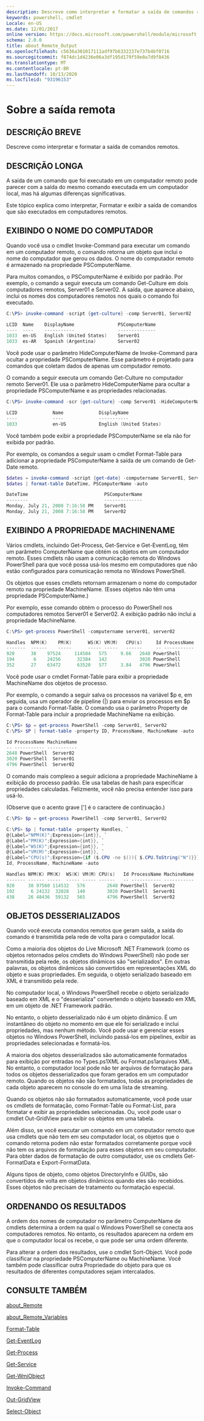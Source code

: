 ```yaml
---
description: Descreve como interpretar e formatar a saída de comandos remotos.
keywords: powershell, cmdlet
Locale: en-US
ms.date: 12/01/2017
online version: https://docs.microsoft.com/powershell/module/microsoft.powershell.core/about/about_remote_output?view=powershell-5.1&WT.mc_id=ps-gethelp
schema: 2.0.0
title: about_Remote_Output
ms.openlocfilehash: c5636a301017111adf97b6332237e737b4bf0716
ms.sourcegitcommit: f874dc1d4236e06a3df195d179f59e0a7d9f8436
ms.translationtype: MT
ms.contentlocale: pt-BR
ms.lasthandoff: 10/13/2020
ms.locfileid: "93196153"
---
```

# <a name="about-remote-output"></a>Sobre a saída remota

## <a name="short-description"></a>DESCRIÇÃO BREVE

Descreve como interpretar e formatar a saída de comandos remotos.

## <a name="long-description"></a>DESCRIÇÃO LONGA

A saída de um comando que foi executado em um computador remoto pode parecer com a saída do mesmo comando executada em um computador local, mas há algumas diferenças significativas.

Este tópico explica como interpretar, Formatar e exibir a saída de comandos que são executados em computadores remotos.

## <a name="displaying-the-computer-name"></a>EXIBINDO O NOME DO COMPUTADOR

Quando você usa o cmdlet Invoke-Command para executar um comando em um computador remoto, o comando retorna um objeto que inclui o nome do computador que gerou os dados. O nome do computador remoto é armazenado na propriedade PSComputerName.

Para muitos comandos, o PSComputerName é exibido por padrão. Por exemplo, o comando a seguir executa um comando Get-Culture em dois computadores remotos, Server01 e Server02. A saída, que aparece abaixo, inclui os nomes dos computadores remotos nos quais o comando foi executado.

```powershell
C:\PS> invoke-command -script {get-culture} -comp Server01, Server02

LCID  Name    DisplayName                PSComputerName
----  ----    -----------                --------------
1033  en-US   English (United States)    Server01
1033  es-AR   Spanish (Argentina)        Server02
```

Você pode usar o parâmetro HideComputerName de Invoke-Command para ocultar a propriedade PSComputerName. Esse parâmetro é projetado para comandos que coletam dados de apenas um computador remoto.

O comando a seguir executa um comando Get-Culture no computador remoto Server01. Ele usa o parâmetro HideComputerName para ocultar a propriedade PSComputerName e as propriedades relacionadas.

```powershell
C:\PS> invoke-command -scr {get-culture} -comp Server01 -HideComputerName

LCID             Name             DisplayName
----             ----             -----------
1033             en-US            English (United States)
```

Você também pode exibir a propriedade PSComputerName se ela não for exibida por padrão.

Por exemplo, os comandos a seguir usam o cmdlet Format-Table para adicionar a propriedade PSComputerName à saída de um comando de Get-Date remoto.

```powershell
$dates = invoke-command -script {get-date} -computername Server01, Server02
$dates | format-table DateTime, PSComputerName -auto

DateTime                            PSComputerName
--------                            --------------
Monday, July 21, 2008 7:16:58 PM    Server01
Monday, July 21, 2008 7:16:58 PM    Server02
```

## <a name="displaying-the-machinename-property"></a>EXIBINDO A PROPRIEDADE MACHINENAME

Vários cmdlets, incluindo Get-Process, Get-Service e Get-EventLog, têm um parâmetro ComputerName que obtém os objetos em um computador remoto.
Esses cmdlets não usam a comunicação remota do Windows PowerShell para que você possa usá-los mesmo em computadores que não estão configurados para comunicação remota no Windows PowerShell.

Os objetos que esses cmdlets retornam armazenam o nome do computador remoto na propriedade MachineName. (Esses objetos não têm uma propriedade PSComputerName.)

Por exemplo, esse comando obtém o processo do PowerShell nos computadores remotos Server01 e Server02. A exibição padrão não inclui a propriedade MachineName.

```powershell
C:\PS> get-process PowerShell -computername server01, server02

Handles  NPM(K)    PM(K)      WS(K) VM(M)   CPU(s)     Id ProcessName
-------  ------    -----      ----- -----   ------     -- -----------
920      38    97524     114504   575     9.66   2648 PowerShell
194       6    24256      32384   142            3020 PowerShell
352      27    63472      63520   577     3.84   4796 PowerShell
```

Você pode usar o cmdlet Format-Table para exibir a propriedade MachineName dos objetos de processo.

Por exemplo, o comando a seguir salva os processos na variável $p e, em seguida, usa um operador de pipeline (|) para enviar os processos em $p para o comando Format-Table. O comando usa o parâmetro Property de Format-Table para incluir a propriedade MachineName na exibição.

```powershell
C:\PS> $p = get-process PowerShell -comp Server01, Server02
C:\PS> $P | format-table -property ID, ProcessName, MachineName -auto

Id ProcessName MachineName
-- ----------- -----------
2648 PowerShell  Server02
3020 PowerShell  Server01
4796 PowerShell  Server02
```

O comando mais complexo a seguir adiciona a propriedade MachineName à exibição do processo padrão. Ele usa tabelas de hash para especificar propriedades calculadas. Felizmente, você não precisa entender isso para usá-lo.

(Observe que o acento grave ['] é o caractere de continuação.)

```powershell
C:\PS> $p = get-process PowerShell -comp Server01, Server02

C:\PS> $p | format-table -property Handles, `
@{Label="NPM(K)";Expression={int}}, `
@{Label="PM(K)";Expression={int}}, `
@{Label="WS(K)";Expression={int}}, `
@{Label="VM(M)";Expression={int}}, `
@{Label="CPU(s)";Expression={if ($.CPU -ne $()){ $.CPU.ToString("N")}}}, `
Id, ProcessName, MachineName -auto

Handles NPM(K) PM(K)  WS(K) VM(M) CPU(s)   Id ProcessName MachineName
------- ------ -----  ----- ----- ------   -- ----------- -----------
920     38 97560 114532   576        2648 PowerShell  Server02
192      6 24132  32028   140        3020 PowerShell  Server01
438     26 48436  59132   565        4796 PowerShell  Server02

```

## <a name="deserialized-objects"></a>OBJETOS DESSERIALIZADOS

Quando você executa comandos remotos que geram saída, a saída do comando é transmitida pela rede de volta para o computador local.

Como a maioria dos objetos do Live Microsoft .NET Framework (como os objetos retornados pelos cmdlets do Windows PowerShell) não pode ser transmitida pela rede, os objetos dinâmicos são "serializados". Em outras palavras, os objetos dinâmicos são convertidos em representações XML do objeto e suas propriedades. Em seguida, o objeto serializado baseado em XML é transmitido pela rede.

No computador local, o Windows PowerShell recebe o objeto serializado baseado em XML e o "desserializa" convertendo o objeto baseado em XML em um objeto de .NET Framework padrão.

No entanto, o objeto desserializado não é um objeto dinâmico. É um instantâneo do objeto no momento em que ele foi serializado e inclui propriedades, mas nenhum método. Você pode usar e gerenciar esses objetos no Windows PowerShell, incluindo passá-los em pipelines, exibir as propriedades selecionadas e formatá-los.

A maioria dos objetos desserializados são automaticamente formatados para exibição por entradas no Types.ps1XML ou Format.ps1arquivos XML. No entanto, o computador local pode não ter arquivos de formatação para todos os objetos desserializados que foram gerados em um computador remoto. Quando os objetos não são formatados, todas as propriedades de cada objeto aparecem no console do em uma lista de streaming.

Quando os objetos não são formatados automaticamente, você pode usar os cmdlets de formatação, como Format-Table ou Format-List, para formatar e exibir as propriedades selecionadas. Ou, você pode usar o cmdlet Out-GridView para exibir os objetos em uma tabela.

Além disso, se você executar um comando em um computador remoto que usa cmdlets que não tem em seu computador local, os objetos que o comando retorna podem não estar formatados corretamente porque você não tem os arquivos de formatação para esses objetos em seu computador. Para obter dados de formatação de outro computador, use os cmdlets Get-FormatData e Export-FormatData.

Alguns tipos de objeto, como objetos DirectoryInfo e GUIDs, são convertidos de volta em objetos dinâmicos quando eles são recebidos. Esses objetos não precisam de tratamento ou formatação especial.

## <a name="ordering-the-results"></a>ORDENANDO OS RESULTADOS

A ordem dos nomes de computador no parâmetro ComputerName de cmdlets determina a ordem na qual o Windows PowerShell se conecta aos computadores remotos. No entanto, os resultados aparecem na ordem em que o computador local os recebe, o que pode ser uma ordem diferente.

Para alterar a ordem dos resultados, use o cmdlet Sort-Object. Você pode classificar na propriedade PSComputerName ou MachineName. Você também pode classificar outra Propriedade do objeto para que os resultados de diferentes computadores sejam intercalados.

## <a name="see-also"></a>CONSULTE TAMBÉM

[about_Remote](about_Remote.md)

[about_Remote_Variables](about_Remote_Variables.md)

[Format-Table](xref:Microsoft.PowerShell.Utility.Format-Table)

[Get-EventLog](xref:Microsoft.PowerShell.Management.Get-EventLog)

[Get-Process](xref:Microsoft.PowerShell.Management.Get-Process)

[Get-Service](xref:Microsoft.PowerShell.Management.Get-Service)

[Get-WmiObject](xref:Microsoft.PowerShell.Management.Get-WmiObject)

[Invoke-Command](xref:Microsoft.PowerShell.Core.Invoke-Command)

[Out-GridView](xref:Microsoft.PowerShell.Utility.Out-GridView)

[Select-Object](xref:Microsoft.PowerShell.Utility.Select-Object)
